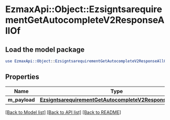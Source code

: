 # EzmaxApi::Object::EzsigntsarequirementGetAutocompleteV2ResponseAllOf

## Load the model package
```perl
use EzmaxApi::Object::EzsigntsarequirementGetAutocompleteV2ResponseAllOf;
```

## Properties
Name | Type | Description | Notes
------------ | ------------- | ------------- | -------------
**m_payload** | [**EzsigntsarequirementGetAutocompleteV2ResponseMPayload**](EzsigntsarequirementGetAutocompleteV2ResponseMPayload.md) |  | 

[[Back to Model list]](../README.md#documentation-for-models) [[Back to API list]](../README.md#documentation-for-api-endpoints) [[Back to README]](../README.md)


